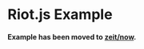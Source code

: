 # Riot.js Example

#### Example has been moved to [zeit/now](https://github.com/zeit/now/tree/master/examples/riot).
